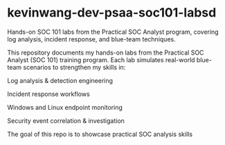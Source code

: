 # kevinwang-dev-psaa-soc101-labsd
Hands-on SOC 101 labs from the Practical SOC Analyst program, covering log analysis, incident response, and blue-team techniques.

This repository documents my hands-on labs from the Practical SOC Analyst (SOC 101) training program. Each lab simulates real-world blue-team scenarios to strengthen my skills in:

Log analysis & detection engineering

Incident response workflows

Windows and Linux endpoint monitoring

Security event correlation & investigation

The goal of this repo is to showcase practical SOC analysis skills
